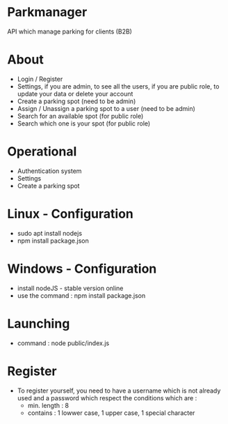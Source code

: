 # Parkmanager
API which manage parking for clients (B2B)

# About 

* Login / Register
* Settings, if you are admin, to see all the users, if you are public role, to update your data or delete your account
* Create a parking spot (need to be admin)
* Assign / Unassign a parking spot to a user (need to be admin)
* Search for an available spot (for public role)
* Search which one is your spot (for public role)

# Operational 

* Authentication system 
* Settings
* Create a parking spot

# Linux - Configuration

* sudo apt install nodejs
* npm install package.json

# Windows - Configuration

* install nodeJS - stable version online
* use the command : npm install package.json

# Launching 
* command : node public/index.js

# Register
* To register yourself, you need to have a username which is not already used and a password which respect the conditions which are :
  * min. length : 8
  * contains : 1 lowwer case, 1 upper case, 1 special character
